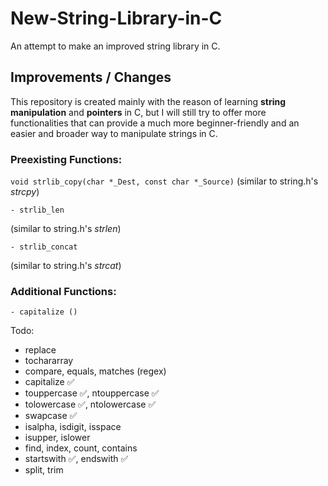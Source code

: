 # New-String-Library-in-C

An attempt to make an improved string library in C.

## Improvements / Changes

This repository is created mainly with the reason of learning **string manipulation** and **pointers** in C, but
I will still try to offer more functionalities that can provide a much more beginner-friendly and an easier 
and broader way to manipulate strings in C.

### Preexisting Functions:

```void strlib_copy(char *_Dest, const char *_Source)``` (similar to string.h's _strcpy_)
```
- strlib_len
```
(similar to string.h's _strlen_)
```
- strlib_concat 
```
(similar to string.h's _strcat_)

### Additional Functions:
```
- capitalize ()
```

Todo:

- replace
- tochararray
- compare, equals, matches (regex)
- capitalize ✅
- touppercase ✅, ntouppercase ✅
- tolowercase ✅, ntolowercase ✅
- swapcase ✅
- isalpha, isdigit, isspace
- isupper, islower
- find, index, count, contains
- startswith ✅, endswith ✅
- split, trim
